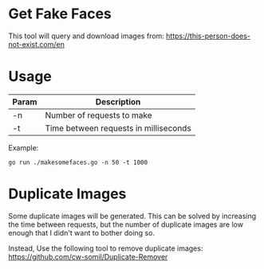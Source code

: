 # Get Fake Faces
This tool will query and download images from: https://this-person-does-not-exist.com/en

# Usage
| Param | Description                           |
| ----- | ------------------------------------- |
| -n    | Number of requests to make            |
| -t    | Time between requests in milliseconds | 

Example:<br/>
```
go run ./makesomefaces.go -n 50 -t 1000
```

# Duplicate Images
 Some duplicate images will be generated. This can be solved by increasing the time between requests, but the number of duplicate images are low enough that I didn't want to bother doing so. 
 
 Instead, Use the following tool to remove duplicate images:
 https://github.com/cw-somil/Duplicate-Remover
